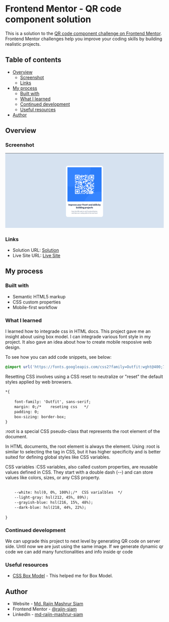 # Frontend Mentor - QR code component solution

This is a solution to the [QR code component challenge on Frontend Mentor](https://www.frontendmentor.io/challenges/qr-code-component-iux_sIO_H). Frontend Mentor challenges help you improve your coding skills by building realistic projects.

## Table of contents

- [Overview](#overview)
  - [Screenshot](#screenshot)
  - [Links](#links)
- [My process](#my-process)
  - [Built with](#built-with)
  - [What I learned](#what-i-learned)
  - [Continued development](#continued-development)
  - [Useful resources](#useful-resources)
- [Author](#author)


## Overview

### Screenshot

![](./screenshot.png)


### Links

- Solution URL: [Solution](https://rajin-siam.github.io/QR-code-component/)
- Live Site URL: [Live Site](https://rajin-siam.github.io/QR-code-component/)

## My process

### Built with

- Semantic HTML5 markup
- CSS custom properties
- Mobile-first workflow

### What I learned

I learned how to integrade css in HTML docs. This project gave me an insight about using box model. I can integrade various font style in my project. It also gave an idea about how to create mobile resposive web design.

To see how you can add code snippets, see below:

```css
@import url('https://fonts.googleapis.com/css2?family=Outfit:wght@400;700&display=swap');
```


Resetting CSS involves using a CSS reset to neutralize or "reset" the default styles applied by web browsers. 
```
*{
  
    font-family: 'Outfit', sans-serif;
    margin: 0;/*    reseting css   */
    padding: 0;
    box-sizing: border-box;
}
```

:root is a special CSS pseudo-class that represents the root element of the document.

In HTML documents, the root element is always the <html> element.
Using :root is similar to selecting the <html> tag in CSS, but it has higher specificity and is better suited for defining global styles like CSS variables.

CSS variables :CSS variables, also called custom properties, are reusable values defined in CSS. They start with a double dash (--) and can store values like colors, sizes, or any CSS property. 

```:root {
  
    --white: hsl(0, 0%, 100%);/*  CSS varialbles  */
    --light-gray: hsl(212, 45%, 89%);
    --grayish-blue: hsl(216, 15%, 48%);
    --dark-blue: hsl(218, 44%, 22%);

}
```


### Continued development

We can upgrade this project to next level by generating QR code on server side. Until now we are just using the same image. If we generate dynamic qr code we can add many functionalities and info inside qr code

### Useful resources

- [CSS Box Model](https://www.geeksforgeeks.org/css-box-model/) - This helped me for Box Model.



## Author

- Website - [Md. Rajin Mashrur Siam](https://rajin-siam.github.io/Portfolio/)
- Frontend Mentor - [@rajin-siam](https://www.frontendmentor.io/profile/yourusername)
- LinkedIn - [md-rajin-mashrur-siam](https://www.linkedin.com/in/md-rajin-mashrur-siam/)


